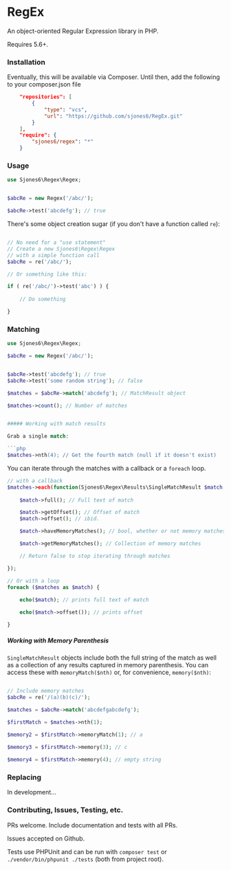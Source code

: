 # RegEx

An object-oriented Regular Expression library in PHP.

Requires 5.6+.

### Installation

Eventually, this will be available via Composer. Until then, add the following to your composer.json file

```json
	"repositories": [
        {
            "type": "vcs",
            "url": "https://github.com/sjones6/RegEx.git"
        }
    ],
	"require": {
		"sjones6/regex": "*"
	}
```

### Usage

```php
use Sjones6\Regex\Regex;


$abcRe = new Regex('/abc/');

$abcRe->test('abcdefg'); // true
```

There's some object creation sugar (if you don't have a function called `re`):

```php

// No need for a "use statement"
// Create a new Sjones6\Regex\Regex
// with a simple function call
$abcRe = re('/abc/'); 

// Or something like this:

if ( re('/abc/')->test('abc') ) {
	
	// Do something

}
```


### Matching

```php
use Sjones6\Regex\Regex;

$abcRe = new Regex('/abc/');


$abcRe->test('abcdefg'); // true
$abcRe->test('some random string'); // false

$matches = $abcRe->match('abcdefg'); // MatchResult object

$matches->count(); // Number of matches


##### Working with match results

Grab a single match:

```php
$matches->nth(4); // Get the fourth match (null if it doesn't exist) 
```

You can iterate through the matches with a callback or a `foreach` loop.

```php
// with a callback
$matches->each(function(Sjones6\Regex\Results\SingleMatchResult $match, $key){
	
	$match->full(); // Full text of match

	$match->getOffset(); // Offset of match
	$match->offset(); // ibid.

	$match->haveMemoryMatches(); // bool, whether or not memory matches were saved

	$match->getMemoryMatches(); // Collection of memory matches

	// Return false to stop iterating through matches

});

// Or with a loop
foreach ($matches as $match) {
	
	echo($match); // prints full text of match

	echo($match->offset()); // prints offset

}
```

##### Working with Memory Parenthesis

`SingleMatchResult` objects include both the full string of the match as well as a collection of any results captured in memory parenthesis. You can access these with `memoryMatch($nth)` or, for convenience, `memory($nth)`:

```php

// Include memory matches
$abcRe = re('/(a)(b)(c)/');

$matches = $abcRe->match('abcdefgabcdefg');

$firstMatch = $matches->nth(1);
	
$memory2 = $firstMatch->memoryMatch(1); // a

$memory3 = $firstMatch->memory(3); // c

$memory4 = $firstMatch->memory(4); // empty string
```

### Replacing

In development...


### Contributing, Issues, Testing, etc.

PRs welcome. Include documentation and tests with all PRs.

Issues accepted on Github.

Tests use PHPUnit and can be run with `composer test` or `./vendor/bin/phpunit ./tests` (both from project root).